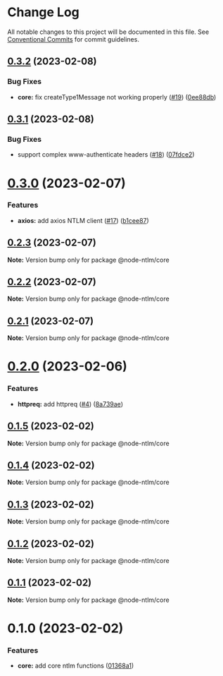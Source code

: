 # Change Log

All notable changes to this project will be documented in this file.
See [Conventional Commits](https://conventionalcommits.org) for commit guidelines.

## [0.3.2](https://github.com/skrtheboss/node-ntlm/compare/v0.3.1...v0.3.2) (2023-02-08)

### Bug Fixes

-   **core:** fix createType1Message not working properly ([#19](https://github.com/skrtheboss/node-ntlm/issues/19)) ([0ee88db](https://github.com/skrtheboss/node-ntlm/commit/0ee88dbd17ff777d0f24c62d1002c2b948d65161))

## [0.3.1](https://github.com/skrtheboss/node-ntlm/compare/v0.3.0...v0.3.1) (2023-02-08)

### Bug Fixes

-   support complex www-authenticate headers ([#18](https://github.com/skrtheboss/node-ntlm/issues/18)) ([07fdce2](https://github.com/skrtheboss/node-ntlm/commit/07fdce24518d0baba1da989350bfeed58b9337ae))

# [0.3.0](https://github.com/skrtheboss/node-ntlm/compare/v0.2.3...v0.3.0) (2023-02-07)

### Features

-   **axios:** add axios NTLM client ([#17](https://github.com/skrtheboss/node-ntlm/issues/17)) ([b1cee87](https://github.com/skrtheboss/node-ntlm/commit/b1cee870c20a5f35dbac41e86391edad90efe4b5))

## [0.2.3](https://github.com/skrtheboss/node-ntlm/compare/v0.2.2...v0.2.3) (2023-02-07)

**Note:** Version bump only for package @node-ntlm/core

## [0.2.2](https://github.com/skrtheboss/node-ntlm/compare/v0.2.1...v0.2.2) (2023-02-07)

**Note:** Version bump only for package @node-ntlm/core

## [0.2.1](https://github.com/skrtheboss/node-ntlm/compare/v0.2.0...v0.2.1) (2023-02-07)

**Note:** Version bump only for package @node-ntlm/core

# [0.2.0](https://github.com/skrtheboss/node-ntlm/compare/v0.1.5...v0.2.0) (2023-02-06)

### Features

-   **httpreq:** add httpreq ([#4](https://github.com/skrtheboss/node-ntlm/issues/4)) ([8a739ae](https://github.com/skrtheboss/node-ntlm/commit/8a739ae9954d71962add01eb48b4745d4689171f))

## [0.1.5](https://github.com/skrtheboss/node-ntlm/compare/v0.1.4...v0.1.5) (2023-02-02)

**Note:** Version bump only for package @node-ntlm/core

## [0.1.4](https://github.com/skrtheboss/node-ntlm/compare/v0.1.3...v0.1.4) (2023-02-02)

**Note:** Version bump only for package @node-ntlm/core

## [0.1.3](https://github.com/skrtheboss/node-ntlm/compare/v0.1.2...v0.1.3) (2023-02-02)

**Note:** Version bump only for package @node-ntlm/core

## [0.1.2](https://github.com/skrtheboss/node-ntlm/compare/v0.1.1...v0.1.2) (2023-02-02)

**Note:** Version bump only for package @node-ntlm/core

## [0.1.1](https://github.com/skrtheboss/node-ntlm/compare/v0.1.0...v0.1.1) (2023-02-02)

**Note:** Version bump only for package @node-ntlm/core

# 0.1.0 (2023-02-02)

### Features

-   **core:** add core ntlm functions ([01368a1](https://github.com/skrtheboss/node-ntlm/commit/01368a15f2249c0fe6b8913d022771c4d41f629f))
